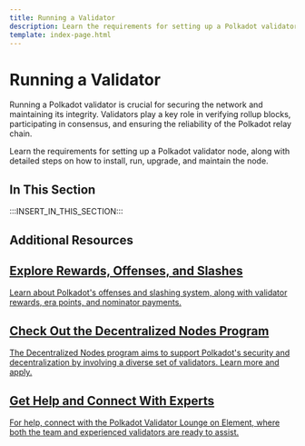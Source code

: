```yaml
---
title: Running a Validator
description: Learn the requirements for setting up a Polkadot validator node, along with detailed steps on how to install, run, upgrade, and maintain the node.
template: index-page.html
---
```


# Running a Validator

Running a Polkadot validator is crucial for securing the network and maintaining its integrity. Validators play a key role in verifying rollup blocks, participating in consensus, and ensuring the reliability of the Polkadot relay chain.

Learn the requirements for setting up a Polkadot validator node, along with detailed steps on how to install, run, upgrade, and maintain the node.

## In This Section

:::INSERT_IN_THIS_SECTION:::

## Additional Resources

<div class="subsection-wrapper">
  <div class="card">
    <a href="/infrastructure/staking-mechanics/" target="_blank">
      <h2 class="title">Explore Rewards, Offenses, and Slashes</h2>
      <p class="description">Learn about Polkadot's offenses and slashing system, along with validator rewards, era points, and nominator payments.</p>
    </a>
  </div>
  <div class="card">
    <a href="https://nodes.web3.foundation/" target="_blank">
      <h2 class="title">Check Out the Decentralized Nodes Program</h2>
      <p class="description">The Decentralized Nodes program aims to support Polkadot's security and decentralization by involving a diverse set of validators. Learn more and apply.</p>
    </a>
  </div>
  <div class="card">
    <a href="https://matrix.to/#/#polkadotvalidatorlounge:web3.foundation" target="_blank">
      <h2 class="title">Get Help and Connect With Experts</h2>
      <p class="description">For help, connect with the Polkadot Validator Lounge on Element, where both the team and experienced validators are ready to assist.</p>
    </a>
  </div>
</div>

